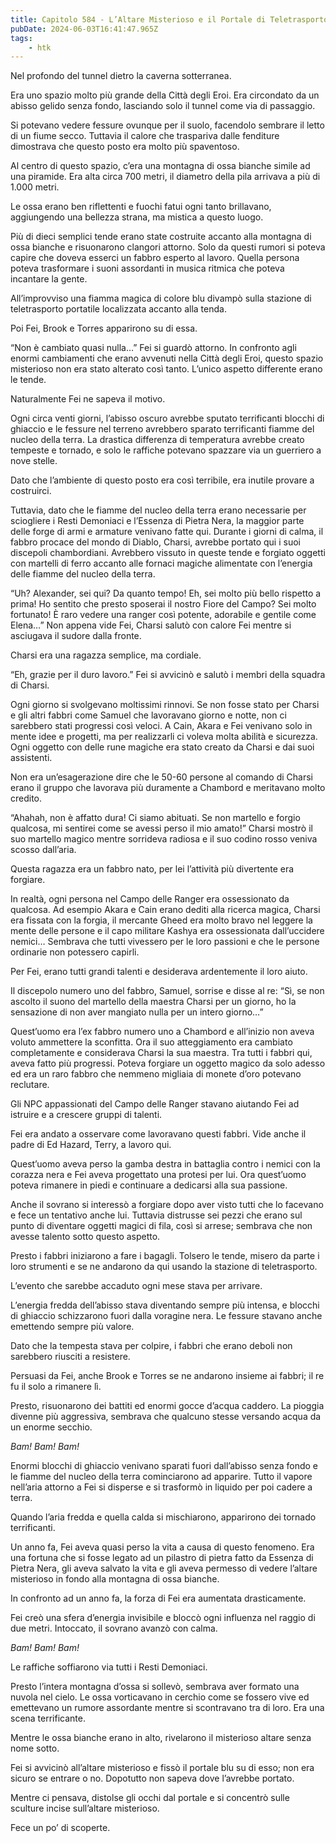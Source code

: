 ```yaml
---
title: Capitolo 584 - L’Altare Misterioso e il Portale di Teletrasporto
pubDate: 2024-06-03T16:41:47.965Z
tags:
    - htk
---
```


Nel profondo del tunnel dietro la caverna sotterranea.

Era uno spazio molto più grande della Città degli Eroi. Era circondato da un abisso gelido senza fondo, lasciando solo il tunnel come via di passaggio.

Si potevano vedere fessure ovunque per il suolo, facendolo sembrare il letto di un fiume secco. Tuttavia il calore che traspariva dalle fenditure dimostrava che questo posto era molto più spaventoso.

Al centro di questo spazio, c’era una montagna di ossa bianche simile ad una piramide. Era alta circa 700 metri, il diametro della pila arrivava a più di 1.000 metri.

Le ossa erano ben riflettenti e fuochi fatui ogni tanto brillavano, aggiungendo una bellezza strana, ma mistica a questo luogo.

Più di dieci semplici tende erano state costruite accanto alla montagna di ossa bianche e risuonarono clangori attorno. Solo da questi rumori si poteva capire che doveva esserci un fabbro esperto al lavoro. Quella persona poteva trasformare i suoni assordanti in musica ritmica che poteva incantare la gente.

All’improvviso una fiamma magica di colore blu divampò sulla stazione di teletrasporto portatile localizzata accanto alla tenda.

Poi Fei, Brook e Torres apparirono su di essa.

“Non è cambiato quasi nulla…” Fei si guardò attorno. In confronto agli enormi cambiamenti che erano avvenuti nella Città degli Eroi, questo spazio misterioso non era stato alterato così tanto. L’unico aspetto differente erano le tende.

Naturalmente Fei ne sapeva il motivo.

Ogni circa venti giorni, l’abisso oscuro avrebbe sputato terrificanti blocchi di ghiaccio e le fessure nel terreno avrebbero sparato terrificanti fiamme del nucleo della terra. La drastica differenza di temperatura avrebbe creato tempeste e tornado, e solo le raffiche potevano spazzare via un guerriero a nove stelle.

Dato che l’ambiente di questo posto era così terribile, era inutile provare a costruirci.

Tuttavia, dato che le fiamme del nucleo della terra erano necessarie per sciogliere i Resti Demoniaci e l’Essenza di Pietra Nera, la maggior parte delle forge di armi e armature venivano fatte qui. Durante i giorni di calma, il fabbro procace del mondo di Diablo, Charsi, avrebbe portato qui i suoi discepoli chambordiani. Avrebbero vissuto in queste tende e forgiato oggetti con martelli di ferro accanto alle fornaci magiche alimentate con l’energia delle fiamme del nucleo della terra.

“Uh? Alexander, sei qui? Da quanto tempo! Eh, sei molto più bello rispetto a prima! Ho sentito che presto sposerai il nostro Fiore del Campo? Sei molto fortunato! È raro vedere una ranger così potente, adorabile e gentile come Elena…” Non appena vide Fei, Charsi salutò con calore Fei mentre si asciugava il sudore dalla fronte.

Charsi era una ragazza semplice, ma cordiale.

“Eh, grazie per il duro lavoro.” Fei si avvicinò e salutò i membri della squadra di Charsi.

Ogni giorno si svolgevano moltissimi rinnovi. Se non fosse stato per Charsi e gli altri fabbri come Samuel che lavoravano giorno e notte, non ci sarebbero stati progressi così veloci. A Cain, Akara e Fei venivano solo in mente idee e progetti, ma per realizzarli ci voleva molta abilità e sicurezza. Ogni oggetto con delle rune magiche era stato creato da Charsi e dai suoi assistenti.

Non era un’esagerazione dire che le 50-60 persone al comando di Charsi erano il gruppo che lavorava più duramente a Chambord e meritavano molto credito.

“Ahahah, non è affatto dura! Ci siamo abituati. Se non martello e forgio qualcosa, mi sentirei come se avessi perso il mio amato!” Charsi mostrò il suo martello magico mentre sorrideva radiosa e il suo codino rosso veniva scosso dall’aria.

Questa ragazza era un fabbro nato, per lei l’attività più divertente era forgiare.

In realtà, ogni persona nel Campo delle Ranger era ossessionato da qualcosa. Ad esempio Akara e Cain erano dediti alla ricerca magica, Charsi era fissata con la forgia, il mercante Gheed era molto bravo nel leggere la mente delle persone e il capo militare Kashya era ossessionata dall’uccidere nemici… Sembrava che tutti vivessero per le loro passioni e che le persone ordinarie non potessero capirli.

Per Fei, erano tutti grandi talenti e desiderava ardentemente il loro aiuto.

Il discepolo numero uno del fabbro, Samuel, sorrise e disse al re: “Sì, se non ascolto il suono del martello della maestra Charsi per un giorno, ho la sensazione di non aver mangiato nulla per un intero giorno…”

Quest’uomo era l’ex fabbro numero uno a Chambord e all’inizio non aveva voluto ammettere la sconfitta. Ora il suo atteggiamento era cambiato completamente e considerava Charsi la sua maestra. Tra tutti i fabbri qui, aveva fatto più progressi. Poteva forgiare un oggetto magico da solo adesso ed era un raro fabbro che nemmeno migliaia di monete d’oro potevano reclutare.

Gli NPC appassionati del Campo delle Ranger stavano aiutando Fei ad istruire e a crescere gruppi di talenti.

Fei era andato a osservare come lavoravano questi fabbri. Vide anche il padre di Ed Hazard, Terry, a lavoro qui.

Quest’uomo aveva perso la gamba destra in battaglia contro i nemici con la corazza nera e Fei aveva progettato una protesi per lui. Ora quest’uomo poteva rimanere in piedi e continuare a dedicarsi alla sua passione.

Anche il sovrano si interessò a forgiare dopo aver visto tutti che lo facevano e fece un tentativo anche lui. Tuttavia distrusse sei pezzi che erano sul punto di diventare oggetti magici di fila, così si arrese; sembrava che non avesse talento sotto questo aspetto.

Presto i fabbri iniziarono a fare i bagagli. Tolsero le tende, misero da parte i loro strumenti e se ne andarono da qui usando la stazione di teletrasporto.

L’evento che sarebbe accaduto ogni mese stava per arrivare.

L’energia fredda dell’abisso stava diventando sempre più intensa, e blocchi di ghiaccio schizzarono fuori dalla voragine nera. Le fessure stavano anche emettendo sempre più valore.

Dato che la tempesta stava per colpire, i fabbri che erano deboli non sarebbero riusciti a resistere.

Persuasi da Fei, anche Brook e Torres se ne andarono insieme ai fabbri; il re fu il solo a rimanere lì.

Presto, risuonarono dei battiti ed enormi gocce d’acqua caddero. La pioggia divenne più aggressiva, sembrava che qualcuno stesse versando acqua da un enorme secchio.

<em>Bam! Bam! Bam!</em>

Enormi blocchi di ghiaccio venivano sparati fuori dall’abisso senza fondo e le fiamme del nucleo della terra cominciarono ad apparire. Tutto il vapore nell’aria attorno a Fei si disperse e si trasformò in liquido per poi cadere a terra.

Quando l’aria fredda e quella calda si mischiarono, apparirono dei tornado terrificanti.

Un anno fa, Fei aveva quasi perso la vita a causa di questo fenomeno. Era una fortuna che si fosse legato ad un pilastro di pietra fatto da Essenza di Pietra Nera, gli aveva salvato la vita e gli aveva permesso di vedere l’altare misterioso in fondo alla montagna di ossa bianche.

In confronto ad un anno fa, la forza di Fei era aumentata drasticamente.

Fei creò una sfera d’energia invisibile e bloccò ogni influenza nel raggio di due metri. Intoccato, il sovrano avanzò con calma.

<em>Bam! Bam! Bam!</em>

Le raffiche soffiarono via tutti i Resti Demoniaci.

Presto l’intera montagna d’ossa si sollevò, sembrava aver formato una nuvola nel cielo. Le ossa vorticavano in cerchio come se fossero vive ed emettevano un rumore assordante mentre si scontravano tra di loro. Era una scena terrificante.

Mentre le ossa bianche erano in alto, rivelarono il misterioso altare senza nome sotto.

Fei si avvicinò all’altare misterioso e fissò il portale blu su di esso; non era sicuro se entrare o no. Dopotutto non sapeva dove l’avrebbe portato.

Mentre ci pensava, distolse gli occhi dal portale e si concentrò sulle sculture incise sull’altare misterioso.

Fece un po’ di scoperte.



